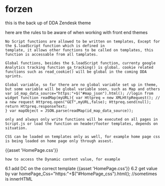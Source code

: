 # forzen
this is the back up of DDA Zendesk theme

here are the rules to be aware of when working with front end themes

    No Script functions are allowed to be written on templates, Except for the $.loadScript function which is defined in
    template, it allows other functions to be called on templates, this function is accessable from all tamplates.

    Global functions, besides the $.loadScript function, currenty google Analytics tracking function ga_tracking() is global. cookie related functions such as read_cookie() will be global in the coming DDA sprints.

    Global variable, so far there are no global variable set up in theme, but some variable will be global variable soon, such as Map and others var id_map_data_source="https:"+$("#map_json").html(); //login from widget function readMap(myURL){ var Httpreq = new XMLHttpRequest(); // a new request Httpreq.open("GET",myURL,false); Httpreq.send(null); return Httpreq.responseText;
    } var mapObject = JSON.parse(readMap(id_map_data_source));

    only and always only write functions will be executed on all pages in Script.js or load the function on header/footer templates, depends on situation.

    CSS can be loaded on templates only as well, for example home page css is being loaded on home page only through assest.

{{asset 'HomePage.css'}}
<script> var HomePage_css_link = document.createElement('link'); // set the attributes for link element HomePage_css_link.rel = 'stylesheet'; HomePage_css_link.type = 'text/css'; //get css url var homePage_Css="https:"+$("#HomePage_css").html(); HomePage_css_link.href = homePage_Css; // Get HTML head element to append // link element to it document.getElementsByTagName('HEAD')[0].appendChild(HomePage_css_link); </script>

    how to access the Dynamic content value, for example

6.1 add DC on the correct template
{{asset 'HomePage.css'}}
6.2 get value by var homePage_Css="https:"+$("#HomePage_css").html(); //sometimes is innerHTML



